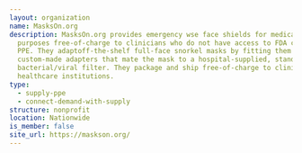 ```yaml
---
layout: organization
name: MasksOn.org
description: MasksOn.org provides emergency wse face shields for medical
  purposes free-of-charge to clinicians who do not have access to FDA cleared
  PPE. They adaptoff-the-shelf full-face snorkel masks by fitting them with
  custom-made adapters that mate the mask to a hospital-supplied, standard
  bacterial/viral filter. They package and ship free-of-charge to clinicians and
  healthcare institutions.
type:
  - supply-ppe
  - connect-demand-with-supply
structure: nonprofit
location: Nationwide
is_member: false
site_url: https://maskson.org/
---
```

